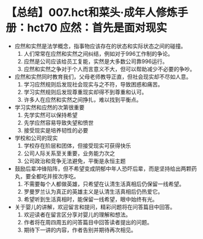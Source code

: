 # 【总结】007.hct和菜头·成年人修炼手册：hct70 应然：首先是面对现实

-   应然和实然是法学概念，指事物应该存在的状态和实际状态之间的碰撞。
    1.  人们常常在应然和实然之间纠结，例如对于996工作制的争论。
    2.  应然是公司应该给员工复能，实然是大多数公司靠996运行。
    3.  应然和实然之争对于个人而言意义不大，但可以帮助减少不必要的争吵。
-   应然和实然同时教育我们，父母老师教导正直，但社会现实却不尽如人意。
    1.  学习应然规则后发现社会现实与之不符，导致困惑和痛苦。
    2.  学习实然规则后发现尊重现实却得不到尊重和认可。
    3.  许多人在应然和实然之间挣扎，难以找到平衡点。
-   学习实然和应然的次第很重要
    1.  先学实然可以保持希望
    2.  先学应然容易导致失望和愤世
    3.  接受现实是培养韧性的必要
-   学校和公司的现实
    1.  学校存在阶层和团体，但接受现实可获得快乐
    2.  公司人际关系至关重要，业务能力次之
    3.  公司政治和竞争无法避免，平衡是永恒主题
-   鼓励后辈冲锋陷阵，但不希望变成阴郁中年人恐吓后辈，而是坚持给出两颗药丸，要全都吃并按次序吃。
    1.  不需要每个人都做英雄，只希望在认清生活真相后仍保留一线希望。
    2.  罗曼罗兰认为真正的英雄主义是认清生活真相后仍热爱它。
    3.  希望听到生活真相时，能保留一线希望，眼中始终有光。
-   关于婴儿的讲解，欢迎留言和提问，精彩问题将在问答篇目中回答。
    1.  欢迎读者在留言区分享对婴儿的理解和想法。
    2.  作者将在周四周五的问答篇目中回答读者提出的问题。
    3.  期待下一讲的内容，作者告别并期待再次相见。